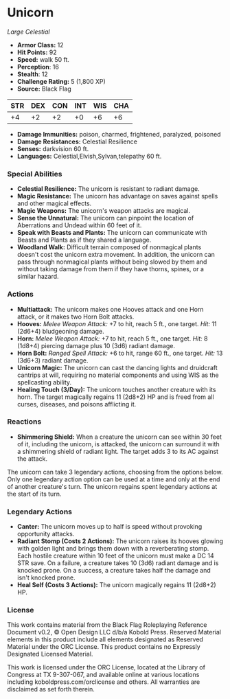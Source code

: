 # Unicorn

*Large* *Celestial*

- **Armor Class:** 12
- **Hit Points:** 92 
- **Speed:** walk 50 ft.
- **Perception**: 16
- **Stealth**: 12
- **Challenge Rating:** 5 (1,800 XP)
- **Source:** Black Flag

| STR | DEX | CON | INT | WIS | CHA |
| --- | --- | --- | --- | --- | --- |
| +4 | +2 | +2 | +0 | +6 | +6 |

- **Damage Immunities:** poison, charmed, frightened, paralyzed, poisoned
- **Damage Resistances:** Celestial Resilience
- **Senses:** darkvision 60 ft.
- **Languages:** Celestial,Elvish,Sylvan,telepathy 60 ft.

### Special Abilities

- **Celestial Resilience:** The unicorn is resistant to radiant damage.
- **Magic Resistance:** The unicorn has advantage on saves against spells and other magical effects.
- **Magic Weapons:** The unicorn's weapon attacks are magical.
- **Sense the Unnatural:** The unicorn can pinpoint the location of Aberrations and Undead within 60 feet of it.
- **Speak with Beasts and Plants:** The unicorn can communicate with Beasts and Plants as if they shared a language.
- **Woodland Walk:** Difficult terrain composed of nonmagical plants doesn't cost the unicorn extra movement. In addition, the unicorn can pass through nonmagical plants without being slowed by them and without taking damage from them if they have thorns, spines, or a similar hazard.

### Actions

- **Multiattack:** The unicorn makes one Hooves attack and one Horn attack, or it makes two Horn Bolt attacks.
- **Hooves:** _Melee Weapon Attack:_ +7 to hit, reach 5 ft., one target. _Hit:_ 11 (2d6+4) bludgeoning damage.
- **Horn:** _Melee Weapon Attack:_ +7 to hit, reach 5 ft., one target. _Hit:_ 8 (1d8+4) piercing damage plus 10 (3d6) radiant damage.
- **Horn Bolt:** _Ranged Spell Attack:_ +6 to hit, range 60 ft., one target. _Hit:_ 13 (3d6+3) radiant damage.
- **Unicorn Magic:** The unicorn can cast the dancing lights and druidcraft cantrips at will, requiring no material components and using WIS as the spellcasting ability.
- **Healing Touch (3/Day):** The unicorn touches another creature with its horn. The target magically regains 11 (2d8+2) HP and is freed from all curses, diseases, and poisons afflicting it.

### Reactions

- **Shimmering Shield:** When a creature the unicorn can see within 30 feet of it, including the unicorn, is attacked, the unicorn can surround it with a shimmering shield of radiant light. The target adds 3 to its AC against the attack.

The unicorn can take 3 legendary actions, choosing from the options below. Only one legendary action option can be used at a time and only at the end of another creature's turn. The unicorn regains spent legendary actions at the start of its turn.

### Legendary Actions

- **Canter:** The unicorn moves up to half is speed without provoking opportunity attacks.
- **Radiant Stomp (Costs 2 Actions):** The unicorn raises its hooves glowing with golden light and brings them down with a reverberating stomp. Each hostile creature within 10 feet of the unicorn must make a DC 14 STR save. On a failure, a creature takes 10 (3d6) radiant damage and is knocked prone. On a success, a creature takes half the damage and isn't knocked prone.
- **Heal Self (Costs 3 Actions):** The unicorn magically regains 11 (2d8+2) HP.


### License

This work contains material from the Black Flag Roleplaying Reference Document v0.2, © Open Design LLC d/b/a Kobold Press. Reserved Material elements in this product include all elements designated as Reserved Material under the ORC License. This product contains no Expressly Designated Licensed Material.

This work is licensed under the ORC License, located at the Library of Congress at TX 9-307-067, and available online at various locations including koboldpress.com/orclicense and others. All warranties are disclaimed as set forth therein.
